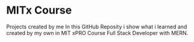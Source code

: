 # MITx Course
 Projects created by me
 In this GitHub Reposity i show what i learned and created by my own in MIT xPRO Course Full Stack Developer with MERN.
 
 
